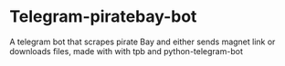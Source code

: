 # Telegram-piratebay-bot

A telegram bot that scrapes pirate Bay and either sends magnet link or downloads files, made with with tpb and python-telegram-bot
